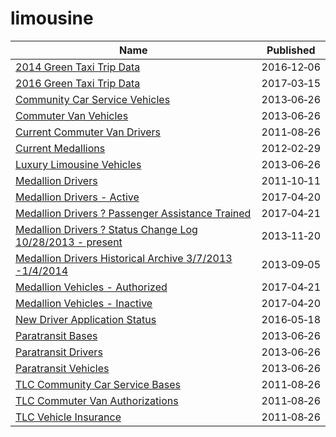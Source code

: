 # limousine

Name | Published
---- | ---------
[2014 Green Taxi Trip Data](../datasets/2np7-5jsg.md) | 2016&#x2011;12&#x2011;06
[2016 Green Taxi Trip Data](../datasets/hvrh-b6nb.md) | 2017&#x2011;03&#x2011;15
[Community Car Service Vehicles](../datasets/scwj-eyn6.md) | 2013&#x2011;06&#x2011;26
[Commuter Van Vehicles](../datasets/q44u-339y.md) | 2013&#x2011;06&#x2011;26
[Current Commuter Van Drivers](../datasets/mf6v-bdzr.md) | 2011&#x2011;08&#x2011;26
[Current Medallions](../datasets/avwq-z233.md) | 2012&#x2011;02&#x2011;29
[Luxury Limousine Vehicles](../datasets/jdb4-d3j9.md) | 2013&#x2011;06&#x2011;26
[Medallion Drivers](../datasets/iux8-53rc.md) | 2011&#x2011;10&#x2011;11
[Medallion Drivers - Active](../datasets/jb3k-j3gp.md) | 2017&#x2011;04&#x2011;20
[Medallion Drivers ? Passenger Assistance Trained](../datasets/td5q-ry6d.md) | 2017&#x2011;04&#x2011;21
[Medallion Drivers ? Status Change Log 10/28/2013 - present](../datasets/sjfe-fppp.md) | 2013&#x2011;11&#x2011;20
[Medallion Drivers Historical Archive 3/7/2013 -1/4/2014](../datasets/n776-dsqy.md) | 2013&#x2011;09&#x2011;05
[Medallion Vehicles - Authorized](../datasets/rhe8-mgbb.md) | 2017&#x2011;04&#x2011;21
[Medallion Vehicles - Inactive](../datasets/jgtb-hmpg.md) | 2017&#x2011;04&#x2011;20
[New Driver Application Status](../datasets/dpec-ucu7.md) | 2016&#x2011;05&#x2011;18
[Paratransit Bases](../datasets/r247-45ub.md) | 2013&#x2011;06&#x2011;26
[Paratransit Drivers](../datasets/8bqd-u9ta.md) | 2013&#x2011;06&#x2011;26
[Paratransit Vehicles](../datasets/v39y-4v3t.md) | 2013&#x2011;06&#x2011;26
[TLC Community Car Service Bases](../datasets/nadh-kjkc.md) | 2011&#x2011;08&#x2011;26
[TLC Commuter Van Authorizations](../datasets/yksz-5xaj.md) | 2011&#x2011;08&#x2011;26
[TLC Vehicle Insurance](../datasets/cw8b-zbc3.md) | 2011&#x2011;08&#x2011;26

